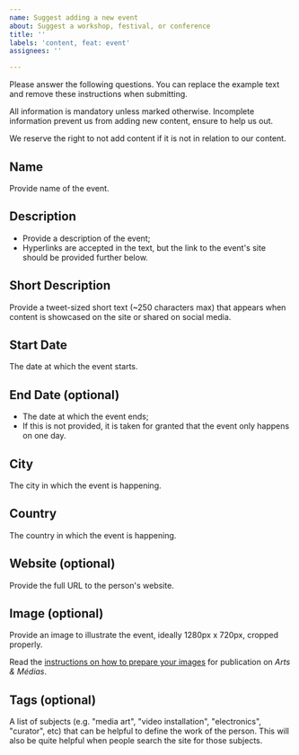 ```yaml
---
name: Suggest adding a new event
about: Suggest a workshop, festival, or conference
title: ''
labels: 'content, feat: event'
assignees: ''

---
```


Please answer the following questions. You can replace the example text and remove these instructions when submitting.

All information is mandatory unless marked otherwise. Incomplete information prevent us from adding new content, ensure to help us out.

We reserve the right to not add content if it is not in relation to our content.


## Name

Provide name of the event.


## Description

- Provide a description of the event;
- Hyperlinks are accepted in the text, but the link to the event's site should be provided further below.


## Short Description

Provide a tweet-sized short text (~250 characters max) that appears when content is showcased on the site or shared on social media.


## Start Date

The date at which the event starts.


## End Date (optional)

- The date at which the event ends;
- If this is not provided, it is taken for granted that the event only happens on one day.


## City

The city in which the event is happening.


## Country

The country in which the event is happening.


## Website (optional)

Provide the full URL to the person's website.


## Image (optional)

Provide an image to illustrate the event, ideally 1280px x 720px, cropped properly.

Read the [instructions on how to prepare your images](https://github.com/emjibay/arts-et-medias/wiki/Images) for publication on *Arts & Médias*.


## Tags (optional)

A list of subjects (e.g. "media art", "video installation", "electronics", "curator", etc) that can be helpful to define the work of the person. This will also be quite helpful when people search the site for those subjects.
